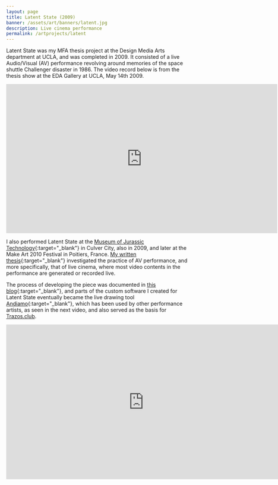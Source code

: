 ```yaml
---
layout: page
title: Latent State (2009)
banner: /assets/art/banners/latent.jpg
description: Live cinema performance
permalink: /artprojects/latent
---
```


Latent State was my MFA thesis project at the Design Media Arts department at UCLA, and was completed in 2009. It consisted of a live 
Audio/Visual (AV) performance revolving around memories of the space shuttle Challenger disaster in 1986. The video record below is from the 
thesis show at the EDA Gallery at UCLA, May 14th 2009.

<iframe src="https://player.vimeo.com/video/4806038" width="730" height="402" frameborder="0" webkitallowfullscreen mozallowfullscreen allowfullscreen></iframe>

I also performed Latent State at the [Museum of Jurassic Technology](http://mjt.org/){:target="_blank"} in Culver City, also in 2009, and later at the 
Make Art 2010 Festival in Poitiers, France. [My written thesis](http://andrescolubri.net/assets/art/colubri-mfa_thesis-ucla.pdf){:target="_blank"} investigated 
the practice of AV performance, and more specifically, that of live cinema, where most video contents in the performance are generated or recorded live.

The process of developing the piece was documented in [this blog](https://naute.wordpress.com/){:target="_blank"}, and parts of the custom software I created for Latent State eventually 
became the live drawing tool [Andiamo](https://github.com/andiamo/andiamo){:target="_blank"}, which has been used by other performance artists, as seen in the next video, 
and also served as the basis for [Trazos.club](/artprojects/trazos).

<iframe src="https://player.vimeo.com/video/200751037" width="740" height="417" frameborder="0" webkitallowfullscreen mozallowfullscreen allowfullscreen></iframe>